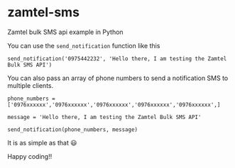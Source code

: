# zamtel-sms
Zamtel bulk SMS api example in Python

You can use the `send_notification` function like this

`send_notification('0975442232', 'Hello there, I am testing the Zamtel Bulk SMS API')`

You can also pass an array of phone numbers to send a notification SMS to multiple clients. 

```
phone_numbers = ['0976xxxxxx','0976xxxxxx','0976xxxxxx','0976xxxxxx','0976xxxxxx',]

message = 'Hello there, I am testing the Zamtel Bulk SMS API'

send_notification(phone_numbers, message)

```

It is as simple as that 😃

Happy coding!!
